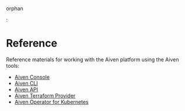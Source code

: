 orphan

:   

# Reference

Reference materials for working with the Aiven platform using the Aiven
tools:

-   [Aiven Console](/docs/tools/aiven-console)
-   [Aiven CLI](/docs/tools/cli)
-   [Aiven API](/docs/platform/concepts/projects_accounts_access)
-   [Aiven Terraform Provider](/docs/tools/terraform)
-   [Aiven Operator for Kubernetes](/docs/tools/kubernetes)
